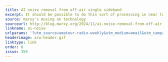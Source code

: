 ```yaml
---
title: AI noise removal from off-air single sideband
excerpt: It should be possible to do this sort of processing in near to real time.
source: marxy's musing on technology
sourceurl: http://blog.marxy.org/2024/11/ai-noise-removal-from-off-air-single.html
linkname: ai-noise
urlparams: '?utm_source=amateur-radio-weekly&utm_medium=email&utm_campaign=newsletter'
headerimage: arw-header.gif
linktype: link
order: 8
issue: 359
---
```

